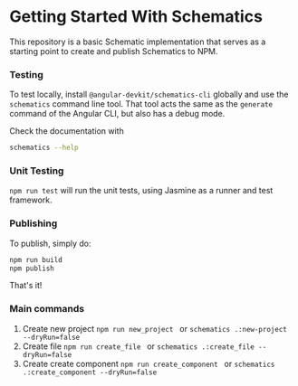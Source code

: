 # Getting Started With Schematics

This repository is a basic Schematic implementation that serves as a starting point to create and publish Schematics to NPM.

### Testing

To test locally, install `@angular-devkit/schematics-cli` globally and use the `schematics` command line tool. That tool acts the same as the `generate` command of the Angular CLI, but also has a debug mode.

Check the documentation with

```bash
schematics --help
```

### Unit Testing

`npm run test` will run the unit tests, using Jasmine as a runner and test framework.

### Publishing

To publish, simply do:

```bash
npm run build
npm publish
```

That's it!

### Main commands

1. Create new project ```npm run new_project ``` or ```schematics .:new-project --dryRun=false```
2. Create file ```npm run create_file ``` or ```schematics .:create_file --dryRun=false```
3. Create create component ```npm run create_component ``` or ```schematics .:create_component --dryRun=false```

